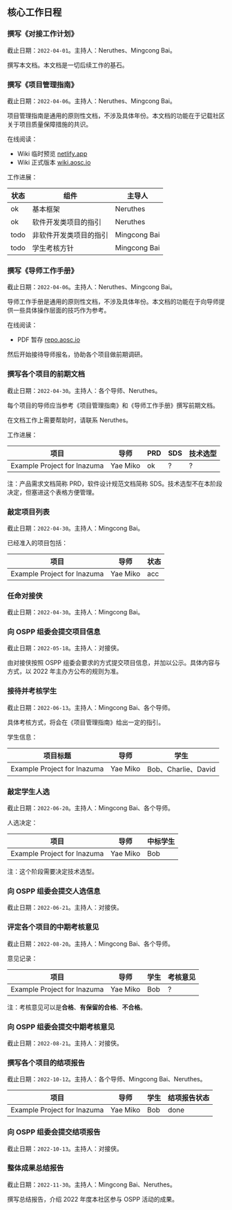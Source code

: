 ## 核心工作日程

### 撰写《对接工作计划》

截止日期：`2022-04-01`。主持人：Neruthes、Mingcong Bai。

撰写本文档。本文档是一切后续工作的基石。

### 撰写《项目管理指南》

截止日期：`2022-04-06`。主持人：Neruthes、Mingcong Bai。

项目管理指南是通用的原则性文档，不涉及具体年份。本文档的功能在于记载社区关于项目质量保障措施的共识。

在线阅读：

- Wiki 临时预览 [netlify.app](https://deploy-preview-40--wiki-aosc.netlify.app/zh/community/ospp/rfc-management-guidelines/)
- Wiki 正式版本 [wiki.aosc.io](https://wiki.aosc.io/zh/community/ospp/rfc-management-guidelines/)

工作进展：

| 状态 | 组件                   | 主导人       |
| ---- | ---------------------- | ------------ |
| ok   | 基本框架               | Neruthes     |
| ok   | 软件开发类项目的指引   | Neruthes     |
| todo | 非软件开发类项目的指引 | Mingcong Bai |
| todo | 学生考核方针           | Mingcong Bai |

### 撰写《导师工作手册》

截止日期：`2022-04-06`。主持人：Neruthes、Mingcong Bai。

导师工作手册是通用的原则性文档，不涉及具体年份。本文档的功能在于向导师提供一些具体操作层面的技巧作为参考。

在线阅读：

- PDF 暂存 [repo.aosc.io](https://repo.aosc.io/misc/artifacts/miscdoc/ospp/Instructor-Manual.pdf)

然后开始接待导师报名，协助各个项目做前期调研。

### 撰写各个项目的前期文档

截止日期：`2022-04-30`。主持人：各个导师、Neruthes。

每个项目的导师应当参考《项目管理指南》和《导师工作手册》撰写前期文档。

在文档工作上需要帮助时，请联系 Neruthes。

工作进展：

| 项目                        | 导师     | PRD | SDS | 技术选型 |
| --------------------------- | -------- | --- | --- | -------- |
| Example Project for Inazuma | Yae Miko | ok  | ?   | ?        |

注：产品需求文档简称 PRD，软件设计规范文档简称 SDS。技术选型不在本阶段决定，但塞进这个表格方便管理。

### 敲定项目列表

截止日期：`2022-04-30`。主持人：Mingcong Bai。

已经准入的项目包括：

| 项目                        | 导师     | 状态 |
| --------------------------- | -------- | ---- |
| Example Project for Inazuma | Yae Miko | acc  |

### 任命对接侠

截止日期：`2022-04-30`。主持人：Mingcong Bai。

### 向 OSPP 组委会提交项目信息

截止日期：`2022-05-18`。主持人：对接侠。

由对接侠按照 OSPP 组委会要求的方式提交项目信息，并加以公示。具体内容与方式，以 2022 年主办方公布的规则为准。

### 接待并考核学生

截止日期：`2022-06-13`。主持人：Mingcong Bai、各个导师。

具体考核方式，将会在《项目管理指南》给出一定的指引。

学生信息：

| 项目标题                    | 导师     | 学生                |
| --------------------------- | -------- | ------------------- |
| Example Project for Inazuma | Yae Miko | Bob、Charlie、David |

### 敲定学生人选

截止日期：`2022-06-20`。主持人：Mingcong Bai、各个导师。

人选决定：

| 项目                        | 导师     | 中标学生 |
| --------------------------- | -------- | -------- |
| Example Project for Inazuma | Yae Miko | Bob      |

注：这个阶段需要决定技术选型。

### 向 OSPP 组委会提交人选信息

截止日期：`2022-06-21`。主持人：对接侠。

### 评定各个项目的中期考核意见

截止日期：`2022-08-20`。主持人：Mingcong Bai、各个导师。

意见记录：

| 项目                        | 导师     | 学生 | 考核意见 |
| --------------------------- | -------- | ---- | -------- |
| Example Project for Inazuma | Yae Miko | Bob  | ?        |

注：考核意见可以是**合格**、**有保留的合格**、**不合格**。

### 向 OSPP 组委会提交中期考核意见

截止日期：`2022-08-21`。主持人：对接侠。

### 撰写各个项目的结项报告

截止日期：`2022-10-12`。主持人：各个导师、Mingcong Bai、Neruthes。

| 项目                        | 导师     | 学生 | 结项报告状态 |
| --------------------------- | -------- | ---- | ------------ |
| Example Project for Inazuma | Yae Miko | Bob  | done         |

### 向 OSPP 组委会提交结项报告

截止日期：`2022-10-13`。主持人：对接侠。

### 整体成果总结报告

截止日期：`2022-11-30`。主持人：Mingcong Bai、Neruthes。

撰写总结报告，介绍 2022 年度本社区参与 OSPP 活动的成果。


